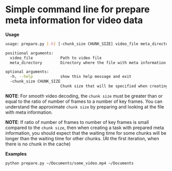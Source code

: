 # Simple command line for prepare meta information for video data

**Usage**

```bash
usage: prepare.py [-h] [-chunk_size CHUNK_SIZE] video_file meta_directory

positional arguments:
  video_file            Path to video file
  meta_directory        Directory where the file with meta information will be saved

optional arguments:
  -h, --help            show this help message and exit
  -chunk_size CHUNK_SIZE
                        Chunk size that will be specified when creating the task with specified video and generated meta information
```

**NOTE**: For smooth video decoding, the `chunk size` must be greater than or equal to the ratio of number of frames
to a number of key frames.
You can understand the approximate `chunk size` by preparing and looking at the file with meta information.

**NOTE**: If ratio of number of frames to number of key frames is small compared to the `chunk size`,
then when creating a task with prepared meta information, you should expect that the waiting time for some chunks
will be longer than the waiting time for other chunks. (At the first iteration, when there is no chunk in the cache)

**Examples**

```bash
python prepare.py ~/Documents/some_video.mp4 ~/Documents
```
